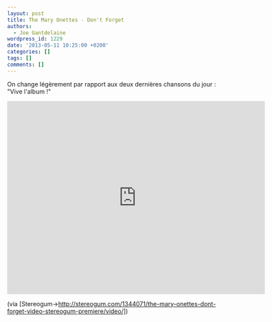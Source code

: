 ```yaml
---
layout: post
title: The Mary Onettes - Don't Forget
authors:
  - Joe Gantdelaine
wordpress_id: 1229
date: '2013-05-11 10:25:00 +0200'
categories: []
tags: []
comments: []
---
```

On change légèrement par rapport aux deux dernières chansons du jour : "Vive l'album !"

<iframe src="http://player.vimeo.com/video/65736943" width="600" height="450" frameborder="0" webkitAllowFullScreen mozallowfullscreen allowFullScreen></iframe>

(via [Stereogum->http://stereogum.com/1344071/the-mary-onettes-dont-forget-video-stereogum-premiere/video/])
